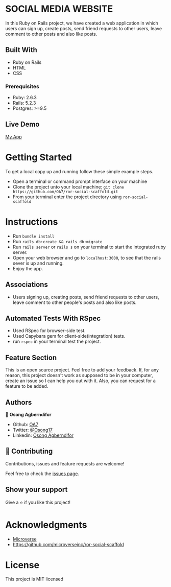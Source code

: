 # SOCIAL MEDIA WEBSITE

In this Ruby on Rails project, we have created a web application in which users can sign up, create posts, send friend requests to other users, leave comment to other posts and also like posts.

## Built With

- Ruby on Rails
- HTML
- CSS

### Prerequisites

- Ruby: 2.6.3
- Rails: 5.2.3
- Postgres: >=9.5

## Live Demo

[My App](https://serene-spire-25744.herokuapp.com/)


# Getting Started

To get a local copy up and running follow these simple example steps.

- Open a terminal or command prompt interface on your machine
- Clone the project unto your local machine: `git clone https://github.com/OA7/ror-social-scaffold.git`
- From your terminal enter the project directory using `ror-social-scaffold` 

# Instructions

- Run `bundle install`
- Run `rails db:create && rails db:migrate`
- Run ` rails server ` or ` rails s ` on your terminal to start the integrated ruby server.
- Open your web browser and go to ` localhost:3000 `, to see that the rails sever is up and running.
- Enjoy the app.

## Associations
- Users signing up, creating posts, send friend requests to other users, leave comment to other people's posts and also like posts.

## Automated Tests With RSpec
- Used RSpec for browser-side test.
- Used Capybara gem for client-side(integration) tests.
- run `rspec` in your terminal test the project.

## Feature Section
This is an open source project. Feel free to add your feedback. If, for any reason, this project doesn't work as supposed to be in your computer, create an issue so I can help you out with it.
Also, you can request for a feature to be added.


## Authors

👤 **Osong Agberndifor**

- Github: [OA7](https://github.com/OA7)
- Twitter: [@Osong17](https://twitter.com/Osong17)
- Linkedin: [Osong Agberndifor](https://linkedin.com/osong-agberndifor)

## 🤝 Contributing

Contributions, issues and feature requests are welcome!

Feel free to check the [issues page](https://github.com/OA7/ror-social-scaffold/issues).

## Show your support

Give a ⭐️ if you like this project!

# Acknowledgments
- [Microverse](https://www.microverse.org/)
- https://github.com/microverseinc/ror-social-scaffold


# License
This project is MIT licensed


